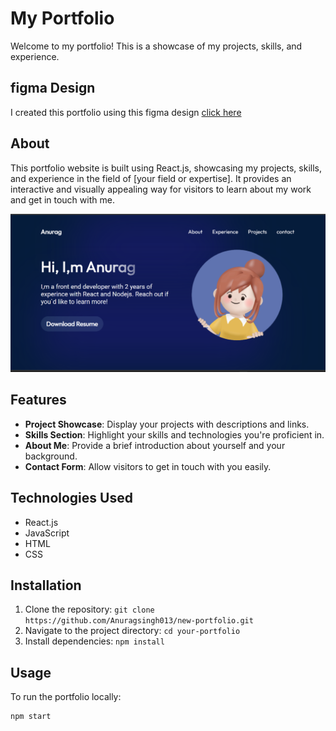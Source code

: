 # My Portfolio

Welcome to my portfolio! This is a showcase of my projects, skills, and experience.

## figma Design
 I created this portfolio using this figma design
[click here](https://www.figma.com/file/tkDs3aeBaqvF47hD063LSH/Untitled?type=design&node-id=0-1&mode=design)



## About

This portfolio website is built using React.js, showcasing my projects, skills, and experience in the field of [your field or expertise]. It provides an interactive and visually appealing way for visitors to learn about my work and get in touch with me.

![](portfolio-new.png)



## Features

- **Project Showcase**: Display your projects with descriptions and links.
- **Skills Section**: Highlight your skills and technologies you're proficient in.
- **About Me**: Provide a brief introduction about yourself and your background.
- **Contact Form**: Allow visitors to get in touch with you easily.

## Technologies Used

- React.js
- JavaScript
- HTML
- CSS

## Installation

1. Clone the repository: `git clone https://github.com/Anuragsingh013/new-portfolio.git`
2. Navigate to the project directory: `cd your-portfolio`
3. Install dependencies: `npm install`

## Usage

To run the portfolio locally:

```bash
npm start

